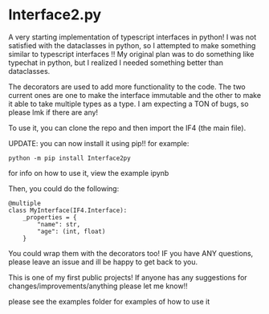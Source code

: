 # Interface2.py
A very starting implementation of typescript interfaces in python! I was not satisfied with the dataclasses in python, so I attempted to make something similar to typescript interfaces !! My original plan was to do something like typechat in python, but I realized I needed something better than dataclasses.

The decorators are used to add more functionality to the code. The two current ones are one to make the interface immutable and the other to make it able to take multiple types as a type. I am expecting a TON of bugs, so please lmk if there are any!

To use it, you can clone the repo and then import the IF4 (the main file).

UPDATE:
you can now install it using pip!!
for example:
```
python -m pip install Interface2py
```

for info on how to use it, view the example ipynb



Then, you could do the following:

```
@multiple
class MyInterface(IF4.Interface):
    _properties = {
        "name": str,
        "age": (int, float)
    }
```

You could wrap them with the decorators too! IF you have ANY questions, please leave an issue and ill be happy to get back to you.

This is one of my first public projects! If anyone has any suggestions for changes/improvements/anything please let me know!!


please see the examples folder for examples of how to use it


